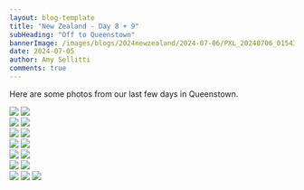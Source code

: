 ```yaml
---
layout: blog-template
title: "New Zealand - Day 8 + 9"
subHeading: "Off to Queenstown"
bannerImage: /images/blogs/2024newzealand/2024-07-06/PXL_20240706_015437721.jpg_compressed.JPEG
date: 2024-07-05
author: Amy Sellitti
comments: true
---
```


Here are some photos from our last few days in Queenstown.

<div class="grid-2c">
  <img src="/images/blogs/2024newzealand/2024-07-06/PXL_20240705_220314389.jpg_compressed.JPEG"/>
  <img src="/images/blogs/2024newzealand/2024-07-06/PXL_20240705_220406254.jpg_compressed.JPEG"/>
</div>
<div class="grid-2c">
  <img src="/images/blogs/2024newzealand/2024-07-06/PXL_20240706_010823019.jpg_compressed.JPEG"/>
  <img src="/images/blogs/2024newzealand/2024-07-06/PXL_20240706_015437721.jpg_compressed.JPEG"/>
</div>
<div class="grid-2c">
  <img src="/images/blogs/2024newzealand/2024-07-06/PXL_20240706_013703348.jpg_compressed.JPEG"/>
  <img src="/images/blogs/2024newzealand/2024-07-06/PXL_20240706_035651728.MP.jpg_compressed.JPEG"/>
</div>
<div class="grid-2c">
  <img src="/images/blogs/2024newzealand/2024-07-06/PXL_20240706_041123057.jpg_compressed.JPEG"/>
  <img src="/images/blogs/2024newzealand/2024-07-06/PXL_20240706_041555024.MP.jpg_compressed.JPEG"/>
</div>
<div class="grid-2c">
  <img src="/images/blogs/2024newzealand/2024-07-07/PXL_20240706_222452987.jpg_compressed.JPEG"/>
  <img src="/images/blogs/2024newzealand/2024-07-07/PXL_20240706_222538691.MP.jpg_compressed.JPEG"/>
</div>
<div class="grid-2c">
  <img src="/images/blogs/2024newzealand/2024-07-07/PXL_20240706_231546357.MP.jpg_compressed.JPEG"/>
  <img src="/images/blogs/2024newzealand/2024-07-07/PXL_20240706_233441242.jpg_compressed.JPEG"/>
</div>
<div class="grid-1l-2w">
  <img src="/images/blogs/2024newzealand/2024-07-07/PXL_20240706_235957521.jpg_compressed.JPEG"/>
  <img src="/images/blogs/2024newzealand/2024-07-07/PXL_20240707_012331008.jpg_compressed.JPEG"/>
  <img src="/images/blogs/2024newzealand/2024-07-07/PXL_20240706_232302762.MP.jpg_compressed.JPEG"/>
</div>
